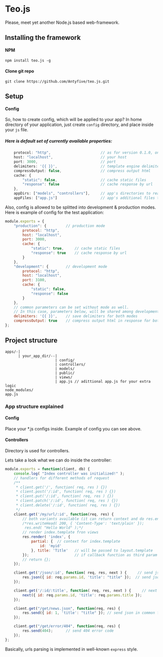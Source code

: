 # Teo.js
Please, meet yet another Node.js based web-framework.

## Installing the framework

#### NPM
`npm install teo.js -g`

#### Clone git repo
`git clone https://github.com/Antyfive/teo.js.git`

## Setup
#### Config
So, how to create config, which will be applied to your app?
In home directory of your application, just create `config` directory, and place inside your `js` file.
##### Here is default set of currently available properties:
```javascript
    protocol: "http",                       // as for version 0.1.0, only http is available
    host: "localhost",                      // your host
    port: 3000,                             // port
    delimiters: '{{ }}',                    // template engine delimiters
    compressOutput: false,                  // compress output html
    cache: {
        "static": false,                    // cache static files
        "response": false                   // cache response by url
    },
    appDirs: ["models", "controllers"],     // app's directories to read and collect files inside, on system start
    appFiles: ["app.js"]                    // app's additional files to read and cache on system start
```
Also, config is allowed to be splitted into development & production modes. Here is example of config for the test application:
```javascript
module.exports = {
    "production": {         // production mode
        protocol: "http",
        host: "localhost",
        port: 3000,
        cache: {
            "static": true,     // cache static files
            "response": true    // cache response by url
        }
    },
    "development": {        // development mode
        protocol: "http",
        host: "localhost",
        port: 3100,
        cache: {
            "static": false,
            "response": false
        }
    },
    // common parameters can be set without mode as well. 
    // In this case, parameters below, will be shared among development, and production mode.
    delimiters: '{{ }}',    // save delimiters for both modes
    compressOutput: true    // compress output html in response for both modes
};
```
## Project structure
```
apps/-|
      | your_app_dir/--|
                       | config/
                       | controllers/
                       | models/
                       | public/
                       | views/
                       | app.js // adittional app.js for your extra logic
node_modules/
app.js
```

### App structure explained
#### Config
Place your *.js configs inside. Example of config you can see above.
#### Controllers
Directory is used for controllers.

Lets take a look what we can do inside the controller:
```javascript
module.exports = function(client, db) {
    console.log( "Index controller was initialized!" );
    // handlers for different methods of request
    /**
     * client.get('/', function( req, res ) {})
     * client.post('/:id', function( req, res ) {})
     * client.put('/:id', function( req, res ) {})
     * client.patch('/:id', function( req, res ) {})
     * client.delete('/:id', function( req, res ) {})
     */
    client.get('/my/url/:id', function(req, res) {      
        // both variants available (it can return context and do res.end as well)
        /*res.writeHead( 200, { 'Content-Type': 'text/plain' });
         res.end( "Hello World" );*/
        // render index.template fron views 
        res.render( 'index', {
            partial: {  // context for index.template
                id: 'myid'
            }, title: 'Title'   // will be passed to layout.template
        });                     // if callback function as third param - no layout renderer
        // return {};
    });

    client.get('/json/:id', function( req, res, next ) {     // send json
        res.json({ id: req.params.id, 'title': "title" });  // send json in your own format
    });

    client.get('/:id/:title', function( req, res, next ) {     // next function - e.g. is used for handling async requests
        next({ id: req.params.id, 'title': req.params.title });        // without rendering of the partial, data context goes direct to layout
    });

    client.get("/get/news.json", function(req, res) {
        res.send({ id: 1, 'title': "title" }); // send json in common format
    });

    client.get("/get/error/404", function(req, res) {
        res.send(404);      // send 404 error code
    });
};
```

Basically, urls parsing is implemented in well-known `express` style.
